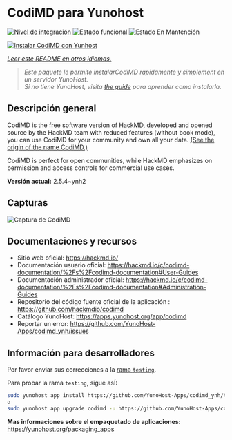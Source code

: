 <!--
Este archivo README esta generado automaticamente<https://github.com/YunoHost/apps/tree/master/tools/readme_generator>
No se debe editar a mano.
-->

# CodiMD para Yunohost

[![Nivel de integración](https://apps.yunohost.org/badge/integration/codimd)](https://ci-apps.yunohost.org/ci/apps/codimd/)
![Estado funcional](https://apps.yunohost.org/badge/state/codimd)
![Estado En Mantención](https://apps.yunohost.org/badge/maintained/codimd)

[![Instalar CodiMD con Yunhost](https://install-app.yunohost.org/install-with-yunohost.svg)](https://install-app.yunohost.org/?app=codimd)

*[Leer este README en otros idiomas.](./ALL_README.md)*

> *Este paquete le permite instalarCodiMD rapidamente y simplement en un servidor YunoHost.*  
> *Si no tiene YunoHost, visita [the guide](https://yunohost.org/install) para aprender como instalarla.*

## Descripción general

CodiMD is the free software version of HackMD, developed and opened source by the HackMD team with reduced features (without book mode), you can use CodiMD for your community and own all your data. [(See the origin of the name CodiMD.)](https://github.com/hackmdio/codimd/issues/720)

CodiMD is perfect for open communities, while HackMD emphasizes on permission and access controls for commercial use cases.

**Versión actual:** 2.5.4~ynh2

## Capturas

![Captura de CodiMD](./doc/screenshots/screenshot.png)

## Documentaciones y recursos

- Sitio web oficial: <https://hackmd.io/>
- Documentación usuario oficial: <https://hackmd.io/c/codimd-documentation/%2Fs%2Fcodimd-documentation#User-Guides>
- Documentación administrador oficial: <https://hackmd.io/c/codimd-documentation/%2Fs%2Fcodimd-documentation#Administration-Guides>
- Repositorio del código fuente oficial de la aplicación : <https://github.com/hackmdio/codimd>
- Catálogo YunoHost: <https://apps.yunohost.org/app/codimd>
- Reportar un error: <https://github.com/YunoHost-Apps/codimd_ynh/issues>

## Información para desarrolladores

Por favor enviar sus correcciones a la [rama `testing`](https://github.com/YunoHost-Apps/codimd_ynh/tree/testing).

Para probar la rama `testing`, sigue asÍ:

```bash
sudo yunohost app install https://github.com/YunoHost-Apps/codimd_ynh/tree/testing --debug
o
sudo yunohost app upgrade codimd -u https://github.com/YunoHost-Apps/codimd_ynh/tree/testing --debug
```

**Mas informaciones sobre el empaquetado de aplicaciones:** <https://yunohost.org/packaging_apps>
